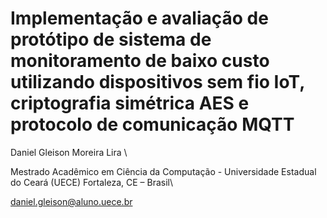 # Implementação e avaliação de protótipo de sistema de monitoramento de baixo custo utilizando dispositivos sem fio IoT, criptografia simétrica AES e protocolo de comunicação MQTT

Daniel Gleison Moreira Lira \

Mestrado Acadêmico em Ciência da Computação - Universidade Estadual do Ceará (UECE) Fortaleza, CE – Brasil\

daniel.gleison@aluno.uece.br 
